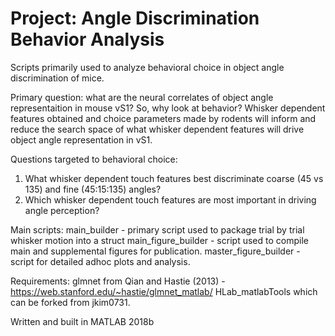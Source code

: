# Project: Angle Discrimination Behavior Analysis

Scripts primarily used to analyze behavioral choice in object angle discrimination of mice. 

Primary question: what are the neural correlates of object angle representaition in mouse vS1? So, why look at behavior? 
Whisker dependent features obtained and choice parameters made by rodents will inform and reduce the search space of what whisker dependent features will drive object angle representation in vS1.

Questions targeted to behavioral choice:
1) What whisker dependent touch features best discriminate coarse (45 vs 135) and fine (45:15:135) angles? 
2) Which whisker dependent touch features are most important in driving angle perception? 

Main scripts: 
main_builder - primary script used to package trial by trial whisker motion into a struct 
main_figure_builder - script used to compile main and supplemental figures for publication. 
master_figure_builder - script for detailed adhoc plots and analysis. 

Requirements:
glmnet from Qian and Hastie (2013) - https://web.stanford.edu/~hastie/glmnet_matlab/
HLab_matlabTools which can be forked from jkim0731.

Written and built in MATLAB 2018b
